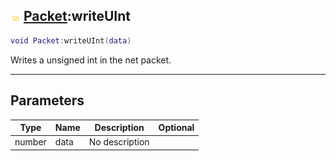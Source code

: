 ## ![shared](../../.gitbook/assets/shared.png) [Packet](./readme/packet.md):writeUInt

```lua
void Packet:writeUInt(data)
```

Writes a unsigned int in the net packet.

------
## Parameters

| Type   | Name | Description | Optional |
| ------ | ---- | ----------- | -------: |
| number | data | No description |  |

